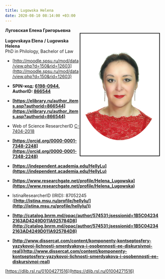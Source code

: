 ```yaml
---
title: Lugowska Helena
date: 2020-08-10 08:14:00 +03:00
---
```


**Луговская Елена Григорьевна**
<br>
<img width="257" height="397" align="right"  border="2" alt="" src="Lugowsk_.jpg"/>
<br>
**Lugovskaya Elena**  **/**   **Lugowska Helena**
<br>
PhD in Philology, Bachelor of Law
<br>

* [http://moodle.spsu.ru/mod/data/view.php?d=150&rid=12603](http://moodle.spsu.ru/mod/data/view.php?d=150&rid=12603)

* **SPIN-код: [6198-0944](https://www.elibrary.ru/author_profile.asp?authorid=866544), AuthorID: [866544](https://www.elibrary.ru/author_items.asp?authorid=866544)**

* **[https://elibrary.ru/author_items.asp?authorid=866544](https://elibrary.ru/author_items.asp?authorid=866544)**

* Web of Science ResearcherID [C-7404-2018](https://publons.com/researcher/C-7404-2018/ "Copy and share this profile's URL")

* **[https://orcid.org/0000-0001-7348-2248](https://orcid.org/0000-0001-7348-2248)**

* **[https://independent.academia.edu/HellyLu](https://independent.academia.edu/HellyLu)**

* **[https://www.researchgate.net/profile/Helena_Lugowska](https://www.researchgate.net/profile/Helena_Lugowska)**

* IstinaResearcherID (IRID): 87052245 (**[http://istina.msu.ru/profile/hellylu/](http://istina.msu.ru/profile/hellylu/))**

* **[http://catalog.bnrm.md/opac/author/574531;jsessionid=1B5C042342163AD4249D011A925784D8](http://catalog.bnrm.md/opac/author/574531;jsessionid=1B5C042342163AD4249D011A925784D8)**

* **[http://www.dissercat.com/content/komponenty-kontseptosfery-yazykovoi-lichnosti-smerdyakova-i-osobennosti-ee-diskursivnoi-real](http://www.dissercat.com/content/komponenty-kontseptosfery-yazykovoi-lichnosti-smerdyakova-i-osobennosti-ee-diskursivnoi-real)**

[https://dlib.rsl.ru/01004271516](https://dlib.rsl.ru/01004271516)

